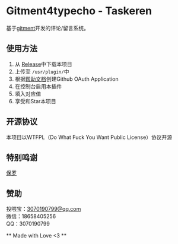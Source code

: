 # Gitment4typecho - Taskeren
基于[gitment](https://github.com/imsun/gitment)开发的评论/留言系统。
## 使用方法
1. 从 [Release](https://github.com/nitu2003/Gitment4typecho/release/latest)中下载本项目  
2. 上传至 `/usr/plugin/`中  
3. 根据[帮助文档](https://gitment.targ.top/)创建Github OAuth Application  
4. 在控制台启用本插件  
5. 填入对应值  
6. 享受和Star本项目  

## 开源协议
本项目以WTFPL（Do What Fuck You Want Public License）协议开源  

## 特别鸣谢
[保罗](https://paugram.com)  

## 赞助
投喂宝：3070190799@qq.com  
微信：18658405256  
QQ：3070190799  

** Made with Love <3 **  
